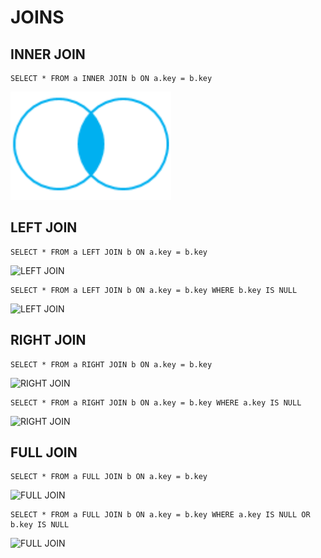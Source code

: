 # JOINS
## INNER JOIN
```pgsql
SELECT * FROM a INNER JOIN b ON a.key = b.key
```
![INNER JOIN](img/inner_join.png "inner join")


## LEFT JOIN
```pgsql
SELECT * FROM a LEFT JOIN b ON a.key = b.key
```
![LEFT JOIN](DDLyDML/img/left_join.png "left join")


```pgsql
SELECT * FROM a LEFT JOIN b ON a.key = b.key WHERE b.key IS NULL
```
![LEFT JOIN](DDLyDML/img/left_join_where_is_null.png "left join where is null")


## RIGHT JOIN
```pgsql
SELECT * FROM a RIGHT JOIN b ON a.key = b.key
```
![RIGHT JOIN](DDLyDML/img/right_join.png "right join")


```pgsql
SELECT * FROM a RIGHT JOIN b ON a.key = b.key WHERE a.key IS NULL
```
![RIGHT JOIN](DDLyDML/img/right_join_where_is_null.png "right join where is null")

## FULL JOIN
```pgsql
SELECT * FROM a FULL JOIN b ON a.key = b.key
```
![FULL JOIN](DDLyDML/img/full_join.png "full join")

```pgsql
SELECT * FROM a FULL JOIN b ON a.key = b.key WHERE a.key IS NULL OR b.key IS NULL
```
![FULL JOIN](DDLyDML/img/full_join_where_is_null.png "full join where is null")
